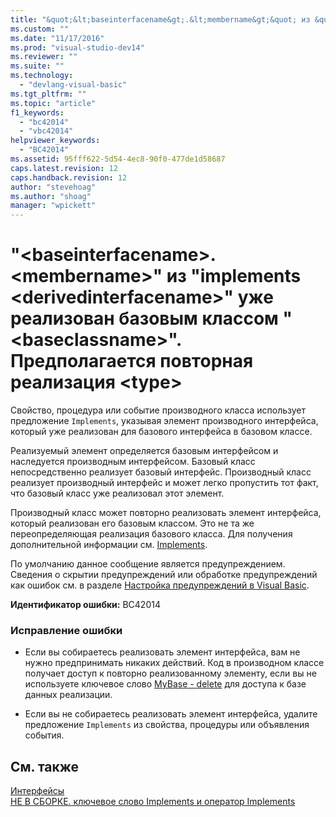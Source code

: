 ```yaml
---
title: "&quot;&lt;baseinterfacename&gt;.&lt;membername&gt;&quot; из &quot;implements &lt;derivedinterfacename&gt;&quot; уже реализован базовым классом &quot;&lt;baseclassname&gt;&quot;. Предполагается повторная реализация &lt;type&gt; | Microsoft Docs"
ms.custom: ""
ms.date: "11/17/2016"
ms.prod: "visual-studio-dev14"
ms.reviewer: ""
ms.suite: ""
ms.technology: 
  - "devlang-visual-basic"
ms.tgt_pltfrm: ""
ms.topic: "article"
f1_keywords: 
  - "bc42014"
  - "vbc42014"
helpviewer_keywords: 
  - "BC42014"
ms.assetid: 95fff622-5d54-4ec8-90f0-477de1d58687
caps.latest.revision: 12
caps.handback.revision: 12
author: "stevehoag"
ms.author: "shoag"
manager: "wpickett"
---
```

# &quot;&lt;baseinterfacename&gt;.&lt;membername&gt;&quot; из &quot;implements &lt;derivedinterfacename&gt;&quot; уже реализован базовым классом &quot;&lt;baseclassname&gt;&quot;. Предполагается повторная реализация &lt;type&gt;
Свойство, процедура или событие производного класса использует предложение `Implements`, указывая элемент производного интерфейса, который уже реализован для базового интерфейса в базовом классе.  
  
 Реализуемый элемент определяется базовым интерфейсом и наследуется производным интерфейсом. Базовый класс непосредственно реализует базовый интерфейс. Производный класс реализует производный интерфейс и может легко пропустить тот факт, что базовый класс уже реализовал этот элемент.  
  
 Производный класс может повторно реализовать элемент интерфейса, который реализован его базовым классом. Это не та же переопределяющая реализация базового класса. Для получения дополнительной информации см. [Implements](/dotnet/visual-basic/language-reference/statements/implements-clause).  
  
 По умолчанию данное сообщение является предупреждением. Сведения о скрытии предупреждений или обработке предупреждений как ошибок см. в разделе [Настройка предупреждений в Visual Basic](../ide/configuring-warnings-in-visual-basic.md).  
  
 **Идентификатор ошибки:** BC42014  
  
### Исправление ошибки  
  
-   Если вы собираетесь реализовать элемент интерфейса, вам не нужно предпринимать никаких действий. Код в производном классе получает доступ к повторно реализованному элементу, если вы не используете ключевое слово [MyBase \- delete](http://msdn.microsoft.com/ru-ru/52491d06-6451-4f6f-9aa6-8fab59bbc2b9) для доступа к базе данных реализации.  
  
-   Если вы не собираетесь реализовать элемент интерфейса, удалите предложение `Implements` из свойства, процедуры или объявления события.  
  
## См. также  
 [Интерфейсы](/dotnet/visual-basic/programming-guide/language-features/interfaces/index)   
 [НЕ В СБОРКЕ. ключевое слово Implements и оператор Implements](http://msdn.microsoft.com/ru-ru/b96560f7-6413-480f-a1e2-f80253bab5be)